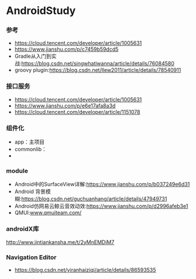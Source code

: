 # AndroidStudy
### 参考
* https://cloud.tencent.com/developer/article/1005631
* https://www.jianshu.com/p/c7459b59dcd5
* Gradle从入门到实战:https://blog.csdn.net/singwhatiwanna/article/details/76084580
* groovy plugin:https://blog.csdn.net/llew2011/article/details/78540911

###  接口服务
* https://cloud.tencent.com/developer/article/1005631
* https://www.jianshu.com/p/e6e17afa8a3d
* https://cloud.tencent.com/developer/article/1151078

### 组件化
* app：主项目
* commonlib：
*

### module
* Android中的SurfaceView详解:https://www.jianshu.com/p/b037249e6d31
* Android 背景模糊:https://blog.csdn.net/guchuanhang/article/details/47949731
* Android仿网易云鲸云音效动效:https://www.jianshu.com/p/d2996afeb3e1
* QMUI:www.qmuiteam.com/

### androidX库
http://www.jintiankansha.me/t/2yMnEMDjM7

### Navigation Editor
* https://blog.csdn.net/yiranhaiziqi/article/details/86593535